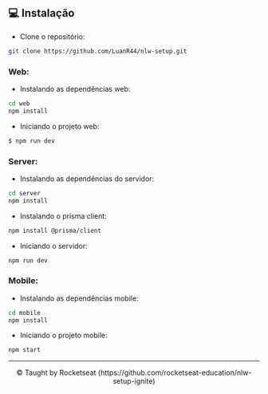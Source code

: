 ## 💻 Instalação

* Clone o repositório:

```bash
git clone https://github.com/LuanR44/nlw-setup.git
```

### Web:

* Instalando as dependências web:
```bash
cd web
npm install
```
* Iniciando o projeto web:
```bash
$ npm run dev
```

### Server:

* Instalando as dependências do servidor:
```bash
cd server
npm install
```
* Instalando o prisma client:
```bash
npm install @prisma/client
```
* Iniciando o servidor:
```bash
npm run dev
```

### Mobile:

* Instalando as dependências mobile:
```bash
cd mobile
npm install
```
* Iniciando o projeto mobile:
```bash
npm start
```
---

<div align="center">
© Taught by Rocketseat (https://github.com/rocketseat-education/nlw-setup-ignite)
</div>
